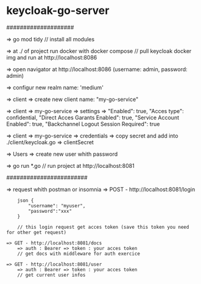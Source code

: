 # keycloak-go-server

####################

=> go mod tidy // install all modules

=> at ./ of project run docker with docker compose // pull keycloak docker img and run at http://localhost:8086

=> open navigator at http://localhost:8086 (username: admin, password: admin)

=> configur new realm name: 'medium'

=> client => create new client name: "my-go-service"

=> client => my-go-service => settings => "Enabled": true, "Acces type": confidential, "Direct Acces Garants Enabled": true, "Service Account Enabled":        true, "Backchannel Logout Session Required": true

=> client => my-go-service => credentials => copy secret and add into ./client/keycloak.go => clientSecret 

=> Users => create new user whith password 

=> go run *.go // run project at http://localhost:8081

########################

=> request whith postman or insomnia 
    => POST - http://localhost:8081/login 
    
        json {
	        "username": "myuser",
	        "password":"xxx"
        }
	
        // this login request get acces token (save this token you need for other get request)

    => GET - http://localhost:8081/docs
        => auth : Bearer => token : your acces token
        // get docs with middleware for auth exercice
        
    => GET - http://localhost:8081/user
        => auth : Bearer => token : your acces token
        // get current user infos 
        
        
